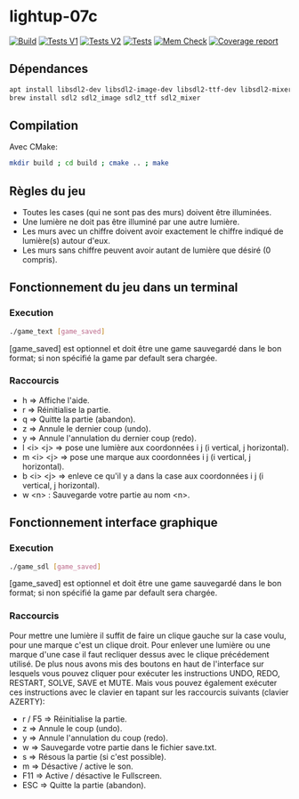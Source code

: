 # lightup-07c

[![Build](https://gitlab.emi.u-bordeaux.fr/pt2/teams-s4/tm07/lightup-07c/badges/main/pipeline.svg?job=build-job&key_text=Build)](https://gitlab.emi.u-bordeaux.fr/pt2/teams-s4/tm07/lightup-07c/-/commits/main)
[![Tests V1](https://gitlab.emi.u-bordeaux.fr/pt2/teams-s4/tm07/lightup-07c/badges/main/pipeline.svg?job=test-v1-job&key_text=Tests+V1)](https://gitlab.emi.u-bordeaux.fr/pt2/teams-s4/tm07/lightup-07c/-/commits/main)
[![Tests V2](https://gitlab.emi.u-bordeaux.fr/pt2/teams-s4/tm07/lightup-07c/badges/main/pipeline.svg?job=test-v2-job&key_text=Tests+V2)](https://gitlab.emi.u-bordeaux.fr/pt2/teams-s4/tm07/lightup-07c/-/commits/main)
[![Tests](https://gitlab.emi.u-bordeaux.fr/pt2/teams-s4/tm07/lightup-07c/badges/main/pipeline.svg?job=make-test-job&key_text=Tests)](https://gitlab.emi.u-bordeaux.fr/pt2/teams-s4/tm07/lightup-07c/-/commits/main)
[![Mem Check](https://gitlab.emi.u-bordeaux.fr/pt2/teams-s4/tm07/lightup-07c/badges/main/pipeline.svg?job=mem-check-job&key_text=MemCheck)](https://gitlab.emi.u-bordeaux.fr/pt2/teams-s4/tm07/lightup-07c/-/commits/main)
[![Coverage report](https://gitlab.emi.u-bordeaux.fr/pt2/teams-s4/tm07/lightup-07c/badges/main/coverage.svg)](https://gitlab.emi.u-bordeaux.fr/pt2/teams-s4/tm07/lightup-07c/-/commits/main)

## Dépendances

```bash
apt install libsdl2-dev libsdl2-image-dev libsdl2-ttf-dev libsdl2-mixer-dev # for Linux Debian/Ubuntu
brew install sdl2 sdl2_image sdl2_ttf sdl2_mixer                            # for MacOS
```

## Compilation

Avec CMake:

```bash
mkdir build ; cd build ; cmake .. ; make
```

## Règles du jeu

- Toutes les cases (qui ne sont pas des murs) doivent être illuminées.
- Une lumière ne doit pas être illuminé par une autre lumière.
- Les murs avec un chiffre doivent avoir exactement le chiffre indiqué de lumière(s) autour d'eux.
- Les murs sans chiffre peuvent avoir autant de lumière que désiré (0 compris).

## Fonctionnement du jeu dans un terminal

### Execution

```bash
./game_text [game_saved]
```

[game_saved] est optionnel et doit être une game sauvegardé dans le bon format; si non spécifié la game par default sera chargée.

### Raccourcis

- h => Affiche l'aide.
- r => Réinitialise la partie.
- q => Quitte la partie (abandon).
- z => Annule le dernier coup (undo).
- y => Annule l'annulation du dernier coup (redo).
- l \<i> \<j> => pose une lumière aux coordonnées i j (i vertical, j horizontal).
- m \<i> \<j> => pose une marque aux coordonnées i j (i vertical, j horizontal).
- b \<i> \<j> => enleve ce qu'il y a dans la case aux coordonnées i j (i vertical, j horizontal).
- w \<n> : Sauvegarde votre partie au nom \<n>.

## Fonctionnement interface graphique

### Execution

```bash
./game_sdl [game_saved]
```

[game_saved] est optionnel et doit être une game sauvegardé dans le bon format; si non spécifié la game par default sera chargée.

### Raccourcis

Pour mettre une lumière il suffit de faire un clique gauche sur la case voulu, pour une marque c'est un clique droit. Pour enlever une lumière ou une marque d'une case il faut recliquer dessus avec le clique précédement utilisé. De plus nous avons mis des boutons en haut de l'interface sur lesquels vous pouvez cliquer pour exécuter les instructions UNDO, REDO, RESTART, SOLVE, SAVE et MUTE.
Mais vous pouvez également exécuter ces instructions avec le clavier en tapant sur les raccourcis suivants (clavier AZERTY):

- r / F5 => Réinitialise la partie.
- z => Annule le coup (undo).
- y => Annule l'annulation du coup (redo).
- w => Sauvegarde votre partie dans le fichier save.txt.
- s => Résous la partie (si c'est possible).
- m => Désactive / active le son.
- F11 => Active / désactive le Fullscreen.
- ESC => Quitte la partie (abandon).
